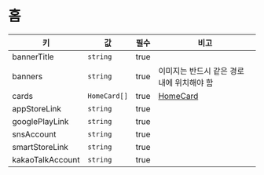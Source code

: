 # 홈

| 키 | 값 | 필수 | 비고 |
| --- | --- | --- | --- |
| bannerTitle | `string` | true | |
| banners | `string` | true | 이미지는 반드시 같은 경로 내에 위치해야 함 |
| cards | `HomeCard[]` | true | [HomeCard](../models/home-card.md) |
| appStoreLink | `string` | true | |
| googlePlayLink | `string` | true | |
| snsAccount | `string` | true | |
| smartStoreLink | `string` | true | |
| kakaoTalkAccount | `string` | true | |
